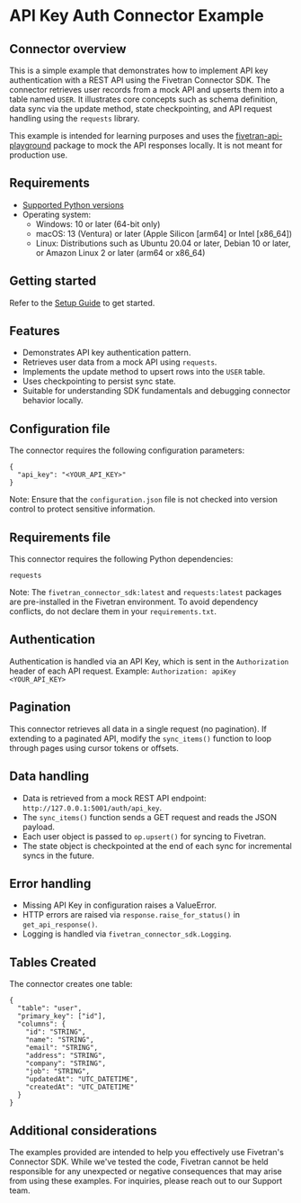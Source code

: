 # API Key Auth Connector Example

## Connector overview
This is a simple example that demonstrates how to implement API key authentication with a REST API using the Fivetran Connector SDK. The connector retrieves user records from a mock API and upserts them into a table named `USER`. It illustrates core concepts such as schema definition, data sync via the update method, state checkpointing, and API request handling using the `requests` library.

This example is intended for learning purposes and uses the [fivetran-api-playground](https://pypi.org/project/fivetran-api-playground/) package to mock the API responses locally. It is not meant for production use.

## Requirements
- [Supported Python versions](https://github.com/fivetran/fivetran_connector_sdk/blob/main/README.md#requirements)   
- Operating system:
  - Windows: 10 or later (64-bit only)
  - macOS: 13 (Ventura) or later (Apple Silicon [arm64] or Intel [x86_64])
  - Linux: Distributions such as Ubuntu 20.04 or later, Debian 10 or later, or Amazon Linux 2 or later (arm64 or x86_64)

## Getting started
Refer to the [Setup Guide](https://fivetran.com/docs/connectors/connector-sdk/setup-guide) to get started.

## Features
- Demonstrates API key authentication pattern.
- Retrieves user data from a mock API using `requests`.
- Implements the update method to upsert rows into the `USER` table.
- Uses checkpointing to persist sync state.
- Suitable for understanding SDK fundamentals and debugging connector behavior locally.

## Configuration file
The connector requires the following configuration parameters: 

```
{
  "api_key": "<YOUR_API_KEY>"
}
```

Note: Ensure that the `configuration.json` file is not checked into version control to protect sensitive information.

## Requirements file
This connector requires the following Python dependencies:

```
requests
```

Note: The `fivetran_connector_sdk:latest` and `requests:latest` packages are pre-installed in the Fivetran environment. To avoid dependency conflicts, do not declare them in your `requirements.txt`.

## Authentication
Authentication is handled via an API Key, which is sent in the `Authorization` header of each API request.
Example:
`Authorization: apiKey <YOUR_API_KEY>`

## Pagination
This connector retrieves all data in a single request (no pagination). If extending to a paginated API, modify the `sync_items()` function to loop through pages using cursor tokens or offsets.

## Data handling
- Data is retrieved from a mock REST API endpoint: `http://127.0.0.1:5001/auth/api_key`.
- The `sync_items()` function sends a GET request and reads the JSON payload.
- Each user object is passed to `op.upsert()` for syncing to Fivetran.
- The state object is checkpointed at the end of each sync for incremental syncs in the future.

## Error handling
- Missing API Key in configuration raises a ValueError.
- HTTP errors are raised via `response.raise_for_status()` in `get_api_response()`.
- Logging is handled via `fivetran_connector_sdk.Logging`.

## Tables Created
The connector creates one table:

```
{
  "table": "user",
  "primary_key": ["id"],
  "columns": {
    "id": "STRING",
    "name": "STRING",
    "email": "STRING",
    "address": "STRING",
    "company": "STRING",
    "job": "STRING",
    "updatedAt": "UTC_DATETIME",
    "createdAt": "UTC_DATETIME"
  }
}
```

## Additional considerations

The examples provided are intended to help you effectively use Fivetran's Connector SDK. While we've tested the code, Fivetran cannot be held responsible for any unexpected or negative consequences that may arise from using these examples. For inquiries, please reach out to our Support team.
